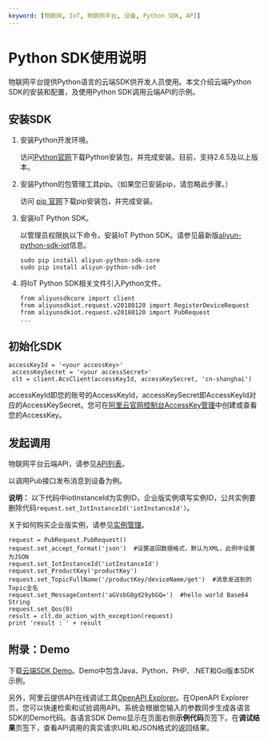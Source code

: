 ```yaml
---
keyword: [物联网, IoT, 物联网平台, 设备, Python SDK, API]
---
```


# Python SDK使用说明

物联网平台提供Python语言的云端SDK供开发人员使用。本文介绍云端Python SDK的安装和配置，及使用Python SDK调用云端API的示例。

## 安装SDK

1.  安装Python开发环境。

    访问[Python官网](https://www.python.org/downloads/)下载Python安装包，并完成安装。目前，支持2.6.5及以上版本。

2.  安装Python的包管理工具pip。（如果您已安装pip，请忽略此步骤。）

    访问 [pip 官网](https://pip.pypa.io/en/stable/installing/)下载pip安装包，并完成安装。

3.  安装IoT Python SDK。

    以管理员权限执以下命令，安装IoT Python SDK。请参见最新版[aliyun-python-sdk-iot](https://github.com/aliyun/aliyun-openapi-python-sdk/tree/master/aliyun-python-sdk-iot)信息。

    ```
    sudo pip install aliyun-python-sdk-core
    sudo pip install aliyun-python-sdk-iot
    ```

4.  将IoT Python SDK相关文件引入Python文件。

    ```
    from aliyunsdkcore import client
    from aliyunsdkiot.request.v20180120 import RegisterDeviceRequest
    from aliyunsdkiot.request.v20180120 import PubRequest
    ...
    ```


## 初始化SDK

```
accessKeyId = '<your accessKey>'
 accessKeySecret = '<your accessSecret>'
 clt = client.AcsClient(accessKeyId, accessKeySecret, 'cn-shanghai')
```

accessKeyId即您的账号的AccessKeyId，accessKeySecret即AccessKeyId对应的AccessKeySecret。您可在[阿里云官网控制台AccessKey管理](https://ak-console.aliyun.com)中创建或查看您的AccessKey。

## 发起调用

物联网平台云端API，请参见[API列表](/cn.zh-CN/云端开发指南/云端API参考/API列表.md)。

以调用Pub接口发布消息到设备为例。

**说明：** 以下代码中iotInstanceId为实例ID，企业版实例填写实例ID，公共实例要删除代码`request.set_IotInstanceId('iotInstanceId')`。

关于如何购买企业版实例，请参见[实例管理](/cn.zh-CN/.md)。

```
request = PubRequest.PubRequest()
request.set_accept_format('json')  #设置返回数据格式，默认为XML，此例中设置为JSON
request.set_IotInstanceId('iotInstanceId') 
request.set_ProductKey('productKey')
request.set_TopicFullName('/productKey/deviceName/get')  #消息发送到的Topic全名
request.set_MessageContent('aGVsbG8gd29ybGQ=')  #hello world Base64 String
request.set_Qos(0)
result = clt.do_action_with_exception(request)
print 'result : ' + result
```

## 附录：Demo

下载[云端SDK Demo](https://github.com/aliyun/iotx-api-demo)。Demo中包含Java、Python、PHP、.NET和Go版本SDK示例。

另外，阿里云提供API在线调试工具[OpenAPI Explorer](https://api.aliyun.com)。在OpenAPI Explorer页，您可以快速检索和试验调用API。系统会根据您输入的参数同步生成各语言SDK的Demo代码。各语言SDK Demo显示在页面右侧**示例代码**页签下。在**调试结果**页签下，查看API调用的真实请求URL和JSON格式的返回结果。

